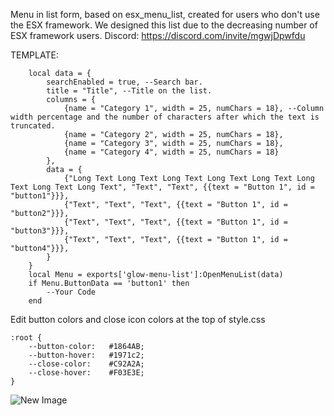 Menu in list form, based on esx_menu_list, created for users who don't use the ESX framework. We designed this list due to the decreasing number of ESX framework users. Discord: https://discord.com/invite/mgwjDpwfdu

TEMPLATE: 
```
	local data = {
		searchEnabled = true, --Search bar.
		title = "Title", --Title on the list.
		columns = {
			{name = "Category 1", width = 25, numChars = 18}, --Column width percentage and the number of characters after which the text is truncated.
			{name = "Category 2", width = 25, numChars = 18},
			{name = "Category 3", width = 25, numChars = 18},
			{name = "Category 4", width = 25, numChars = 18}
		},
		data = {
			{"Long Text Long Text Long Text Long Text Long Text Long Text Long Text Long Text", "Text", "Text", {{text = "Button 1", id = "button1"}}},
			{"Text", "Text", "Text", {{text = "Button 1", id = "button2"}}},
			{"Text", "Text", "Text", {{text = "Button 1", id = "button3"}}},
			{"Text", "Text", "Text", {{text = "Button 1", id = "button4"}}},     
		}
	}
	local Menu = exports['glow-menu-list']:OpenMenuList(data)
	if Menu.ButtonData == 'button1' then
		--Your Code
	end
```

Edit button colors and close icon colors at the top of style.css
```
:root {
    --button-color:   #1864AB;
    --button-hover:   #1971c2;
    --close-color:    #C92A2A;
    --close-hover:    #F03E3E;
}
```
![New Image](https://d1ka0itfguscri.cloudfront.net/ACQn/2024/04/24/11/20/cZfZXYVMomi/preview.jpg)
